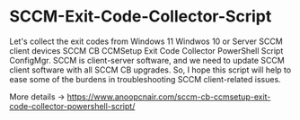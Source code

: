 # SCCM-Exit-Code-Collector-Script
Let's collect the exit codes from Windows 11 Windwos 10 or Server SCCM client devices
SCCM CB CCMSetup Exit Code Collector PowerShell Script ConfigMgr. SCCM is client-server software, and we need to update SCCM client software with all SCCM CB upgrades. So, I hope this script will help to ease some of the burdens in troubleshooting SCCM client-related issues.

More details -> https://www.anoopcnair.com/sccm-cb-ccmsetup-exit-code-collector-powershell-script/
